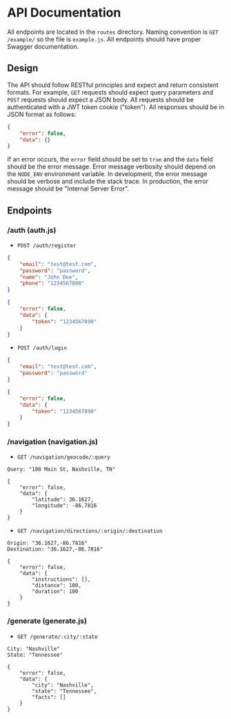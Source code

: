 # API Documentation

All endpoints are located in the `routes` directory. Naming convention is `GET /example/` so the file is `example.js`. All endpoints should have proper Swagger documentation. 

## Design

The API should follow RESTful principles and expect and return consistent formats. For example, `GET` requests should expect query parameters and `POST` requests should expect a JSON body. All requests should be authenticated with a JWT token cookie ("token"). All responses should be in JSON format as follows:

```json
{
    "error": false,
    "data": {}
}
```

If an error occurs, the `error` field should be set to `true` and the `data` field should be the error message. Error message verbosity should depend on the `NODE_ENV` environment variable. In development, the error message should be verbose and include the stack trace. In production, the error message should be "Internal Server Error".

## Endpoints

### /auth (auth.js)

- `POST /auth/register`
```json
{
    "email": "test@test.com",
    "password": "password",
    "name": "John Doe",
    "phone": "1234567890"
}

{
    "error": false,
    "data": {
        "token": "1234567890"
    }
}
```

- `POST /auth/login`
```json
{
    "email": "test@test.com",
    "password": "password"
}

{
    "error": false,
    "data": {
        "token": "1234567890"
    }
}
```

### /navigation (navigation.js)

- `GET /navigation/geocode/:query`

```
Query: "100 Main St, Nashville, TN"

{
    "error": false,
    "data": {
        "latitude": 36.1627,
        "longitude": -86.7816
    }
}
```

- `GET /navigation/directions/:origin/:destination`

```
Origin: "36.1627,-86.7816"
Destination: "36.1627,-86.7816"

{
    "error": false,
    "data": {
        "instructions": [],
        "distance": 100,
        "duration": 100
    }
}
```

### /generate (generate.js)

- `GET /generate/:city/:state`

```
City: "Nashville"
State: "Tennessee"

{
    "error": false,
    "data": {
        "city": "Nashville",
        "state": "Tennessee",
        "facts": []
    }
}
```